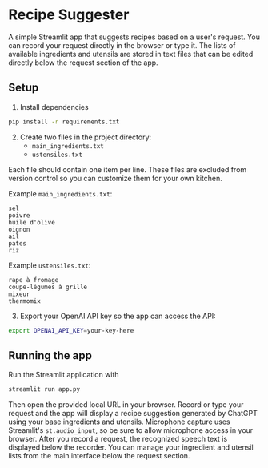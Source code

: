 # Recipe Suggester

A simple Streamlit app that suggests recipes based on a user's request. You can
record your request directly in the browser or type it. The lists of available
ingredients and utensils are stored in text files that can be edited directly
below the request section of the app.

## Setup

1. Install dependencies

```bash
pip install -r requirements.txt
```

2. Create two files in the project directory:
   - `main_ingredients.txt`
   - `ustensiles.txt`

Each file should contain one item per line. These files are excluded from
version control so you can customize them for your own kitchen.

Example `main_ingredients.txt`:

```
sel
poivre
huile d'olive
oignon
ail
pates
riz
```

Example `ustensiles.txt`:

```
rape à fromage
coupe-légumes à grille
mixeur
thermomix
```

3. Export your OpenAI API key so the app can access the API:

```bash
export OPENAI_API_KEY=your-key-here
```

## Running the app

Run the Streamlit application with

```bash
streamlit run app.py
```

Then open the provided local URL in your browser. Record or type your request
and the app will display a recipe suggestion generated by ChatGPT using your
base ingredients and utensils. Microphone capture uses Streamlit's
`st.audio_input`, so be sure to allow microphone access in your
browser. After you record a request, the recognized speech text is
displayed below the recorder. You can manage your ingredient and utensil
lists from the main interface below the request section.
